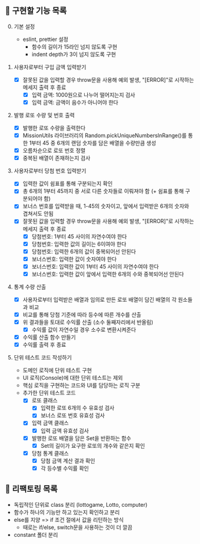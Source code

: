 ## 📌 구현할 기능 목록

0. 기본 설정

   - eslint, prettier 설정
     - 함수의 길이가 15라인 넘지 않도록 구현
     - indent depth가 3이 넘지 않도록 구현

1. 사용자로부터 구입 금액 입력받기

   - [x] 잘못된 값을 입력할 경우 throw문을 사용해 예외 발생, "[ERROR]"로 시작하는 메세지 출력 후 종료
     - [x] 입력 금액: 1000원으로 나누어 떨어지는지 검사
     - [x] 입력 금액: 금액이 음수가 아니어야 한다

2. 발행 로또 수량 및 번호 출력

   - [x] 발행한 로또 수량을 출력한다
   - [x] MissionUtils 라이브러리의 Random.pickUniqueNumbersInRange()를 통한 1부터 45 중 6개의 랜덤 숫자를 담은 배열을 수량만큼 생성
   - [x] 오름차순으로 로또 번호 정렬
   - [x] 중복된 배열이 존재하는지 검사

3. 사용자로부터 당첨 번호 입력받기

   - [x] 입력한 값이 쉼표를 통해 구분되는지 확인
   - [x] 총 6개의 1부터 45까지 중 서로 다른 숫자들로 이뤄져야 함 (+ 쉼표를 통해 구분되어야 함)
   - [x] 보너스 번호를 입력받을 때, 1-45의 숫자이고, 앞에서 입력받은 6개의 숫자와 겹쳐서도 안됨
   - [x] 잘못된 값을 입력할 경우 throw문을 사용해 예외 발생, "[ERROR]"로 시작하는 메세지 출력 후 종료
     - [x] 당첨번호: 1부터 45 사이의 자연수여야 한다
     - [x] 당첨번호: 입력한 값의 길이는 6이여야 한다
     - [x] 당첨번호: 입력한 6개의 값이 중복되어선 안된다
     - [x] 보너스번호: 입력한 값이 숫자여야 한다
     - [x] 보너스번호: 입력한 값이 1부터 45 사이의 자연수여야 한다
     - [x] 보너스번호: 입력한 값이 앞에서 입력한 6개의 수와 중복되어선 안된다

4. 통계 수량 산출

   - [x] 사용자로부터 입력받은 배열과 임의로 만든 로또 배열이 담긴 배열의 각 원소들과 비교
   - [x] 비교를 통해 당첨 기준에 따라 등수에 따른 개수를 산출
   - [x] 위 결과들을 토대로 수익률 산출 (소수 둘째자리에서 반올림)
     - [x] 수익률 값이 자연수일 경우 소수로 변환시켜준다
   - [x] 수익률 산출 함수 만들기
   - [x] 수익률 출력 후 종료

5. 단위 테스트 코드 작성하기
   - 도메인 로직에 단위 테스트 구현
   - UI 로직(Console)에 대한 단위 테스트는 제외
   - 핵심 로직을 구현하는 코드와 UI를 담당하는 로직 구분
   - 추가한 단위 테스트 코드
     - [x] 로또 클래스
       - [x] 입력한 로또 6개의 수 유효성 검사
       - [x] 보너스 로또 번호 유효성 검사
     - [x] 입력 금액 클래스
       - [x] 입력 금액 유효성 검사
     - [x] 발행한 로또 배열을 담은 Set을 반환하는 함수
       - [x] Set의 길이가 요구한 로또의 개수와 같은지 확인
     - [x] 당첨 통계 클래스
       - [x] 당첨 금액 계산 결과 확인
       - [x] 각 등수별 수익률 확인

## 📌 리팩토링 목록

- 독립적인 단위로 class 분리 (lottogame, Lotto, computer)
- 함수가 하나의 기능만 하고 있는지 확인하고 분리
- else를 지양 => if 조건 절에서 값을 리턴하는 방식
  - 때로는 if/else, switch문을 사용하는 것이 더 깔끔
- constant 폴더 분리
